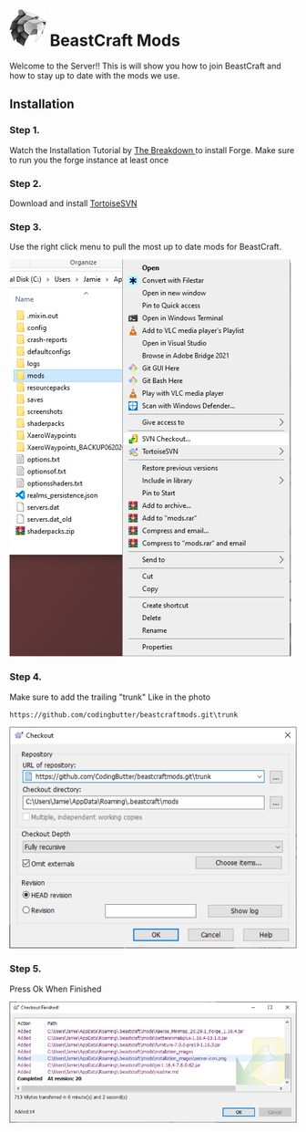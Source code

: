 # ![BeastCraft](/installation_images/server-icon.png) BeastCraft Mods

Welcome to the Server!! This is will show you how to join BeastCraft and how to stay up to date with the mods we use.

## Installation

### Step 1.
Watch the Installation Tutorial by [The Breakdown
](https://www.youtube.com/watch?v=L7pCMg5lOEY) to install Forge.
Make sure to run you the forge instance at least once

### Step 2.
Download and install [TortoiseSVN](https://osdn.net/frs/redir.php?m=xtom_us&f=%2Fstorage%2Fg%2Ft%2Fto%2Ftortoisesvn%2F1.14.0%2FApplication%2FTortoiseSVN-1.14.0.28885-x64-svn-1.14.0.msi)

### Step 3.
Use the right click menu to pull the most up to date mods for BeastCraft.

![Check out Repo](/installation_images/installation_01.jpg)

### Step 4.
Make sure to add the trailing "trunk" Like in the photo
```
https://github.com/codingbutter/beastcraftmods.git\trunk
```

![Checkout trunk](/installation_images/installation_02.jpg)

### Step 5.
Press Ok When Finished

![Press Ok](/installation_images/installation_03.jpg)
